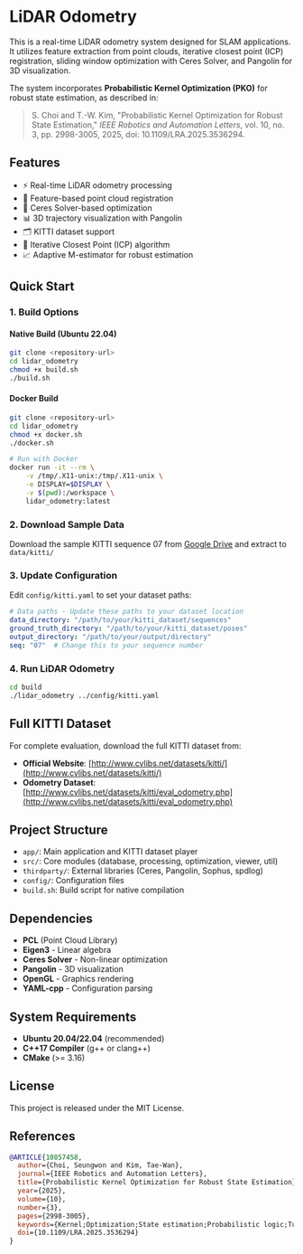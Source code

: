 # LiDAR Odometry

This is a real-time LiDAR odometry system designed for SLAM applications. It utilizes feature extraction from point clouds, iterative closest point (ICP) registration, sliding window optimization with Ceres Solver, and Pangolin for 3D visualization.

The system incorporates **Probabilistic Kernel Optimization (PKO)** for robust state estimation, as described in:

> S. Choi and T.-W. Kim, "Probabilistic Kernel Optimization for Robust State Estimation," *IEEE Robotics and Automation Letters*, vol. 10, no. 3, pp. 2998-3005, 2025, doi: 10.1109/LRA.2025.3536294.

## Features

- ⚡ Real-time LiDAR odometry processing
- 🎯 Feature-based point cloud registration
- 🔧 Ceres Solver-based optimization
- 📊 3D trajectory visualization with Pangolin
- 🗂️ KITTI dataset support
- 🔄 Iterative Closest Point (ICP) algorithm
- 📈 Adaptive M-estimator for robust estimation

## Quick Start

### 1. Build Options

#### Native Build (Ubuntu 22.04)
```bash
git clone <repository-url>
cd lidar_odometry
chmod +x build.sh
./build.sh
```

#### Docker Build
```bash
git clone <repository-url>
cd lidar_odometry
chmod +x docker.sh
./docker.sh

# Run with Docker
docker run -it --rm \
    -v /tmp/.X11-unix:/tmp/.X11-unix \
    -e DISPLAY=$DISPLAY \
    -v $(pwd):/workspace \
    lidar_odometry:latest
```

### 2. Download Sample Data

Download the sample KITTI sequence 07 from [Google Drive](https://drive.google.com/drive/folders/13YL4H9EIfL8oq1bVp0Csm0B7cMF3wT_0?usp=sharing) and extract to `data/kitti/`

### 3. Update Configuration

Edit `config/kitti.yaml` to set your dataset paths:
```yaml
# Data paths - Update these paths to your dataset location
data_directory: "/path/to/your/kitti_dataset/sequences"
ground_truth_directory: "/path/to/your/kitti_dataset/poses"  
output_directory: "/path/to/your/output/directory"
seq: "07"  # Change this to your sequence number
```

### 4. Run LiDAR Odometry

```bash
cd build
./lidar_odometry ../config/kitti.yaml
```

## Full KITTI Dataset

For complete evaluation, download the full KITTI dataset from:
- **Official Website**: [http://www.cvlibs.net/datasets/kitti/](http://www.cvlibs.net/datasets/kitti/)
- **Odometry Dataset**: [http://www.cvlibs.net/datasets/kitti/eval_odometry.php](http://www.cvlibs.net/datasets/kitti/eval_odometry.php)

## Project Structure

- `app/`: Main application and KITTI dataset player
- `src/`: Core modules (database, processing, optimization, viewer, util)
- `thirdparty/`: External libraries (Ceres, Pangolin, Sophus, spdlog)
- `config/`: Configuration files
- `build.sh`: Build script for native compilation

## Dependencies

- **PCL** (Point Cloud Library)
- **Eigen3** - Linear algebra
- **Ceres Solver** - Non-linear optimization
- **Pangolin** - 3D visualization
- **OpenGL** - Graphics rendering
- **YAML-cpp** - Configuration parsing

## System Requirements

- **Ubuntu 20.04/22.04** (recommended)
- **C++17 Compiler** (g++ or clang++)
- **CMake** (>= 3.16)

## License

This project is released under the MIT License.

## References

```bibtex
@ARTICLE{10857458,
  author={Choi, Seungwon and Kim, Tae-Wan},
  journal={IEEE Robotics and Automation Letters}, 
  title={Probabilistic Kernel Optimization for Robust State Estimation}, 
  year={2025},
  volume={10},
  number={3},
  pages={2998-3005},
  keywords={Kernel;Optimization;State estimation;Probabilistic logic;Tuning;Robustness;Cost function;Point cloud compression;Oceans;Histograms;Robust state estimation;SLAM},
  doi={10.1109/LRA.2025.3536294}
}
```
